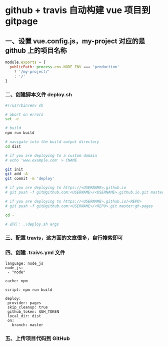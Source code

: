 # github  + travis 自动构建 vue 项目到 gitpage

## 一、设置 vue.config.js，my-project 对应的是 github 上的项目名称

```js
module.exports = {
  publicPath: process.env.NODE_ENV === 'production'
    ? '/my-project/'
    : '/'
}
```

### 二、创建脚本文件 deploy.sh

```bash
#!/usr/bin/env sh

# abort on errors
set -e

# build
npm run build

# navigate into the build output directory
cd dist

# if you are deploying to a custom domain
# echo 'www.example.com' > CNAME

git init
git add -A
git commit -m 'deploy'

# if you are deploying to https://<USERNAME>.github.io
# git push -f git@github.com:<USERNAME>/<USERNAME>.github.io.git master

# if you are deploying to https://<USERNAME>.github.io/<REPO>
# git push -f git@github.com:<USERNAME>/<REPO>.git master:gh-pages

cd -

# 运行： .\deploy.sh args
```

### 三、配置 travis，这方面的文章很多，自行搜索即可

### 四、创建 .traivs.yml 文件

```
language: node_js
node_js:
 - "node"

cache: npm

script: npm run build

deploy:
 provider: pages
 skip_cleanup: true
 github_token: $GH_TOKEN
 local_dir: dist
 on:
   branch: master
```

### 五、上传项目代码到 GitHub
